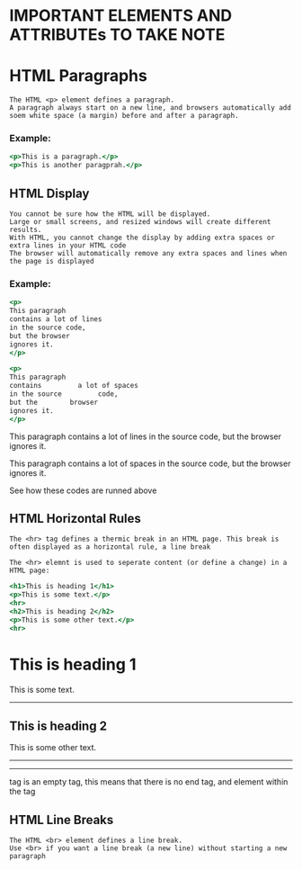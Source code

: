 # **IMPORTANT ELEMENTS AND ATTRIBUTEs TO TAKE NOTE**

# HTML Paragraphs

    The HTML <p> element defines a paragraph.
    A paragraph always start on a new line, and browsers automatically add soem white space (a margin) before and after a paragraph.

### Example:
```htm
<p>This is a paragraph.</p> 
<p>This is another paragprah.</p>
```

## HTML Display
    You cannot be sure how the HTML will be displayed.
    Large or small screens, and resized windows will create different results.
    With HTML, you cannot change the display by adding extra spaces or extra lines in your HTML code
    The browser will automatically remove any extra spaces and lines when the page is displayed

### Example:
```htm
<p>
This paragraph
contains a lot of lines
in the source code,
but the browser
ignores it.
</p>

<p>
This paragraph
contains         a lot of spaces
in the source         code,
but the        browser
ignores it.
</p>
```
<p>
This paragraph
contains a lot of lines
in the source code,
but the browser
ignores it.
</p>

<p>
This paragraph
contains         a lot of spaces
in the source         code,
but the        browser
ignores it.
</p>

See how these codes are runned above

## HTML Horizontal Rules
    The <hr> tag defines a thermic break in an HTML page. This break is often displayed as a horizontal rule, a line break
    
    The <hr> elemnt is used to seperate content (or define a change) in a HTML page:

```htm
<h1>This is heading 1</h1>
<p>This is some text.</p>
<hr>
<h2>This is heading 2</h2>
<p>This is some other text.</p>
<hr>
```
<h1>This is heading 1</h1>
<p>This is some text.</p>
<hr>
<h2>This is heading 2</h2>
<p>This is some other text.</p>
<hr>

<hr> tag is an empty tag, this means that there is no end tag, and element within the tag

## HTML Line Breaks
    The HTML <br> element defines a line break.
    Use <br> if you want a line break (a new line) without starting a new paragraph
